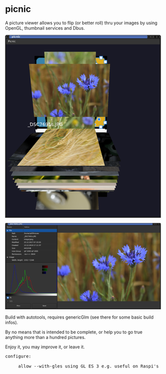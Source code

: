 # picnic

A picture viewer allows you to flip (or better roll) thru your images by using OpenGL, thumbnail services and Dbus.

![Picnic](picnic.png "picnic")

![PicnicWin](picview.png "picnic view window")

Build with autotools, requires genericGlm (see there for some basic build infos).

By no means that is intended to be complete, or help you to go true anything more than a hundred pictures.

Enjoy it, you may improve it, or leave it.

<pre>
configure:<br>
     allow --with-gles using GL ES 3 e.g. useful on Raspi's
</pre>